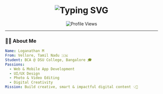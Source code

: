 <h1 align="center">
  <img src="https://readme-typing-svg.demolab.com?font=Fira+Code&weight=700&size=30&pause=1000&color=F97316&center=true&vCenter=true&width=435&lines=Hey%2C+I'm+Loganathan+%F0%9F%91%8B;Web+%26+Mobile+Dev+from+Vellore!;Creative+Editor+%7C+Tech+Lover+%7C+DSU+Student" alt="Typing SVG" />
</h1>

<p align="center">
  <img src="https://komarev.com/ghpvc/?username=lokeshloki65&label=Profile+Views&color=blueviolet&style=flat" alt="Profile Views" />
</p>

---

### 👨‍💻 About Me
```yaml
Name: Loganathan M
From: Vellore, Tamil Nadu 🇮🇳
Student: BCA @ DSU College, Bangalore 🎓
Passions:
  - Web & Mobile App Development
  - UI/UX Design
  - Photo & Video Editing
  - Digital Creativity
Mission: Build creative, smart & impactful digital content 💡🚀
